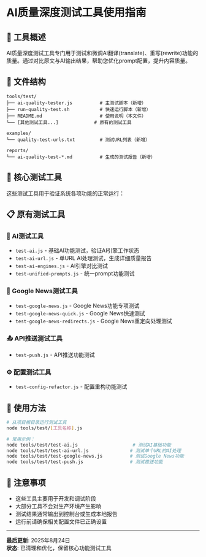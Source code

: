 # AI质量深度测试工具使用指南

## 🎯 工具概述

AI质量深度测试工具专门用于测试和微调AI翻译(translate)、重写(rewrite)功能的质量。通过对比原文与AI输出结果，帮助您优化prompt配置，提升内容质量。

## 📁 文件结构

```
tools/test/
├── ai-quality-tester.js          # 主测试脚本（新增）
├── run-quality-test.sh           # 快速运行脚本（新增）
├── README.md                     # 使用说明（本文件）
└── [其他测试工具...]             # 原有的测试工具

examples/
└── quality-test-urls.txt         # 测试URL列表（新增）

reports/
└── ai-quality-test-*.md          # 生成的测试报告（新增）
```

## 🧪 核心测试工具

这些测试工具用于验证系统各项功能的正常运行：

## 📋 原有测试工具

### 🤖 AI测试工具
- `test-ai.js` - 基础AI功能测试，验证AI引擎工作状态
- `test-ai-url.js` - 单URL AI处理测试，生成详细质量报告
- `test-ai-engines.js` - AI引擎对比测试
- `test-unified-prompts.js` - 统一prompt功能测试

### 🔗 Google News测试工具
- `test-google-news.js` - Google News功能专项测试
- `test-google-news-quick.js` - Google News快速测试
- `test-google-news-redirects.js` - Google News重定向处理测试

### 📤 API推送测试工具
- `test-push.js` - API推送功能测试

### ⚙️ 配置测试工具
- `test-config-refactor.js` - 配置重构功能测试

## 🚀 使用方法

```bash
# 从项目根目录运行测试工具
node tools/test/[工具名称].js

# 常用示例：
node tools/test/test-ai.js                    # 测试AI基础功能
node tools/test/test-ai-url.js               # 测试单个URL的AI处理
node tools/test/test-google-news.js          # 测试Google News功能
node tools/test/test-push.js                 # 测试推送功能
```

## 📝 注意事项

- 这些工具主要用于开发和调试阶段
- 大部分工具不会对生产环境产生影响
- 测试结果通常输出到控制台或生成本地报告
- 运行前请确保相关配置文件已正确设置

---

**最后更新**: 2025年8月24日  
**状态**: 已清理和优化，保留核心功能测试工具
